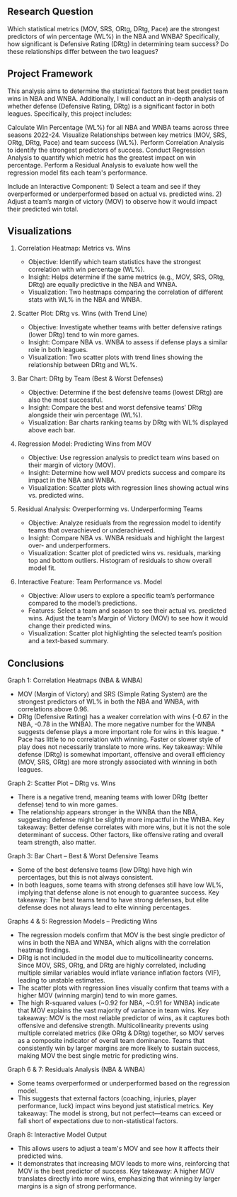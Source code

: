 ## Research Question
Which statistical metrics (MOV, SRS, ORtg, DRtg, Pace) are the strongest predictors of win percentage (WL%) in the NBA and WNBA? Specifically, how significant is Defensive Rating (DRtg) in determining team success? Do these relationships differ between the two leagues?

## Project Framework
This analysis aims to determine the statistical factors that best predict team wins in NBA and WNBA. Additionally, I will conduct an in-depth analysis of whether defense (Defensive Rating, DRtg) is a significant factor in both leagues. Specifically, this project includes:

Calculate Win Percentage (WL%) for all NBA and WNBA teams across three seasons 2022-24.
Visualize Relationships between key metrics (MOV, SRS, ORtg, DRtg, Pace) and team success (WL%).
Perform Correlation Analysis to identify the strongest predictors of success.
Conduct Regression Analysis to quantify which metric has the greatest impact on win percentage.
Perform a Residual Analysis to evaluate how well the regression model fits each team's performance.

Include an Interactive Component: 1) Select a team and see if they overperformed or underperformed based on actual vs. predicted wins. 2) Adjust a team’s margin of victory (MOV) to observe how it would impact their predicted win total.

## Visualizations
1) Correlation Heatmap: Metrics vs. Wins
   * Objective: Identify which team statistics have the strongest correlation with win percentage (WL%).
   * Insight: Helps determine if the same metrics (e.g., MOV, SRS, ORtg, DRtg) are equally predictive in the       NBA and WNBA.
   * Visualization: Two heatmaps comparing the correlation of different stats with WL% in the NBA and WNBA.
   
2) Scatter Plot: DRtg vs. Wins (with Trend Line)
   * Objective: Investigate whether teams with better defensive ratings (lower DRtg) tend to win more games.
   * Insight: Compare NBA vs. WNBA to assess if defense plays a similar role in both leagues.
   * Visualization: Two scatter plots with trend lines showing the relationship between DRtg and WL%.
   
3) Bar Chart: DRtg by Team (Best & Worst Defenses)
   * Objective: Determine if the best defensive teams (lowest DRtg) are also the most successful.
   * Insight: Compare the best and worst defensive teams’ DRtg alongside their win percentage (WL%).
   * Visualization: Bar charts ranking teams by DRtg with WL% displayed above each bar.
   
4) Regression Model: Predicting Wins from MOV
   * Objective: Use regression analysis to predict team wins based on their margin of victory (MOV).
   * Insight: Determine how well MOV predicts success and compare its impact in the NBA and WNBA.
   * Visualization: Scatter plots with regression lines showing actual wins vs. predicted wins.

5) Residual Analysis: Overperforming vs. Underperforming Teams
   * Objective: Analyze residuals from the regression model to identify teams that overachieved or                            underachieved.
   * Insight: Compare NBA vs. WNBA residuals and highlight the largest over- and underperformers.
   * Visualization:
              Scatter plot of predicted wins vs. residuals, marking top and bottom outliers.
              Histogram of residuals to show overall model fit.
   
6) Interactive Feature: Team Performance vs. Model
   * Objective: Allow users to explore a specific team’s performance compared to the model’s predictions.
   * Features: Select a team and season to see their actual vs. predicted wins.
             Adjust the team's Margin of Victory (MOV) to see how it would change their predicted wins.
   * Visualization: Scatter plot highlighting the selected team’s position and a text-based summary.

## Conclusions
Graph 1: Correlation Heatmaps (NBA & WNBA)
   * MOV (Margin of Victory) and SRS (Simple Rating System) are the strongest predictors of WL% in both the        NBA and WNBA, with correlations above 0.96.
   * DRtg (Defensive Rating) has a weaker correlation with wins (-0.67 in the NBA, -0.78 in the WNBA). The         more negative number for the WNBA suggests defense plays a more important role for wins in this league.     * Pace has little to no correlation with winning. Faster or slower style of play does not                       necessarily translate to more wins.
Key takeaway: While defense (DRtg) is somewhat important, offensive and overall efficiency (MOV, SRS,         ORtg) are more strongly associated with winning in both leagues.

Graph 2: Scatter Plot – DRtg vs. Wins
   * There is a negative trend, meaning teams with lower DRtg (better defense) tend to win more games.
   * The relationship appears stronger in the WNBA than the NBA, suggesting defense might be slightly more         impactful in the WNBA.
Key takeaway: Better defense correlates with more wins, but it is not the sole determinant of success. Other factors, like offensive rating and overall team strength, also matter.

Graph 3: Bar Chart – Best & Worst Defensive Teams
   * Some of the best defensive teams (low DRtg) have high win percentages, but this is not always consistent.
   * In both leagues, some teams with strong defenses still have low WL%, implying that defense alone is not       enough to guarantee success.
Key takeaway: The best teams tend to have strong defenses, but elite defense does not always lead to elite winning percentages.

Graphs 4 & 5: Regression Models – Predicting Wins
   * The regression models confirm that MOV is the best single predictor of wins in both the NBA and WNBA,         which aligns with the correlation heatmap findings.
   * DRtg is not included in the model due to multicollinearity concerns. Since MOV, SRS, ORtg, and DRtg are       highly correlated, including multiple similar variables would inflate variance inflation factors (VIF),       leading to unstable estimates.
   * The scatter plots with regression lines visually confirm that teams with a higher MOV (winning margin)        tend to win more games.
   * The high R-squared values (~0.92 for NBA, ~0.91 for WNBA) indicate that MOV explains the vast majority        of variance in team wins.
Key takeaway: MOV is the most reliable predictor of wins, as it captures both offensive and defensive strength. Multicollinearity prevents using multiple correlated metrics (like ORtg & DRtg) together, so MOV serves as a composite indicator of overall team dominance. Teams that consistently win by larger margins are more likely to sustain success, making MOV the best single metric for predicting wins.

Graph 6 & 7: Residuals Analysis (NBA & WNBA)
   * Some teams overperformed or underperformed based on the regression model.
   * This suggests that external factors (coaching, injuries, player performance, luck) impact wins beyond         just statistical metrics.
Key takeaway: The model is strong, but not perfect—teams can exceed or fall short of expectations due to non-statistical factors.

Graph 8: Interactive Model Output
   * This allows users to adjust a team's MOV and see how it affects their predicted wins.
   * It demonstrates that increasing MOV leads to more wins, reinforcing that MOV is the best predictor of          success.
Key takeaway: A higher MOV translates directly into more wins, emphasizing that winning by larger margins is a sign of strong performance.

   

